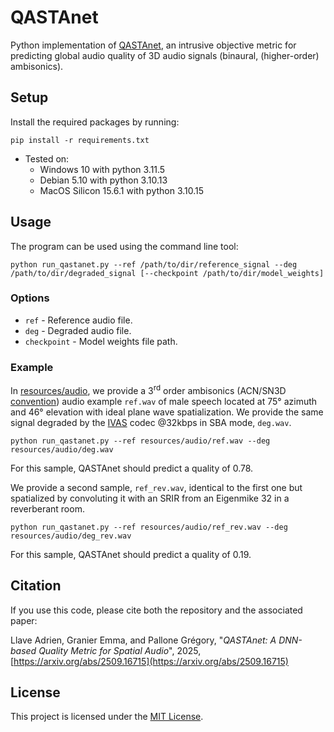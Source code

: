 # QASTAnet

Python implementation of [QASTAnet](https://arxiv.org/abs/2509.16715), an intrusive objective metric for predicting global audio quality of 3D audio signals (binaural, (higher-order) ambisonics).

## Setup
Install the required packages by running:
```
pip install -r requirements.txt
```
* Tested on:
    - Windows 10 with python 3.11.5
    - Debian 5.10 with python 3.10.13
    - MacOS Silicon 15.6.1 with python 3.10.15

## Usage
The program can be used using the command line tool:

```
python run_qastanet.py --ref /path/to/dir/reference_signal --deg /path/to/dir/degraded_signal [--checkpoint /path/to/dir/model_weights]
```

### Options
* `ref` - Reference audio file.
* `deg` - Degraded audio file.
* `checkpoint` - Model weights file path.

### Example
In [resources/audio](resources/audio), we provide a 3<sup>rd</sup> order ambisonics (ACN/SN3D [convention](https://en.wikipedia.org/wiki/Ambisonic_data_exchange_formats)) audio example `ref.wav` of male speech located at 75° azimuth and 46° elevation with ideal plane wave spatialization. We provide the same signal degraded by the [IVAS](https://www.3gpp.org/ftp/Specs/archive/26\_series/26.258/26258-i20.zip) codec @32kbps in SBA mode, `deg.wav`.
```
python run_qastanet.py --ref resources/audio/ref.wav --deg resources/audio/deg.wav
```
For this sample, QASTAnet should predict a quality of 0.78.

We provide a second sample, `ref_rev.wav`, identical to the first one but spatialized by convoluting it with an SRIR from an Eigenmike 32 in a reverberant room.
```
python run_qastanet.py --ref resources/audio/ref_rev.wav --deg resources/audio/deg_rev.wav
```
For this sample, QASTAnet should predict a quality of 0.19.

## Citation
If you use this code, please cite both the repository and the associated paper:

Llave Adrien, Granier Emma, and Pallone Grégory, "*QASTAnet: A DNN-based Quality Metric for Spatial Audio*", 2025, [https://arxiv.org/abs/2509.16715](https://arxiv.org/abs/2509.16715)

## License
This project is licensed under the [MIT License](LICENSE.txt).

